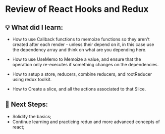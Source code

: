 # Review of React Hooks and Redux

## 💡 What did I learn:

- How to use Callback functions to memoize functions so they aren't created after each render - unless their depend on it, in this case use the dependency array and think on what are you depending here.

- How to use UseMemo to Memoize a value, and ensure that the operation only re-executes if something changes on the dependencies.

- How to setup a store, reducers, combine reducers, and rootReducer using redux toolkit.

- How to Create a slice, and all the actions associated to that Slice.

## 📌 Next Steps:

- Solidify the basics;
- Continue learning and practicing redux and more advanced concepts of react;

